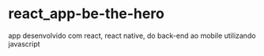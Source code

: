 # react_app-be-the-hero
app desenvolvido com react, react native, do back-end ao mobile utilizando javascript 
